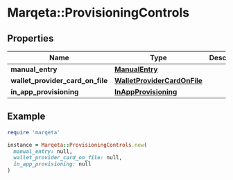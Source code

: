 # Marqeta::ProvisioningControls

## Properties

| Name | Type | Description | Notes |
| ---- | ---- | ----------- | ----- |
| **manual_entry** | [**ManualEntry**](ManualEntry.md) |  | [optional] |
| **wallet_provider_card_on_file** | [**WalletProviderCardOnFile**](WalletProviderCardOnFile.md) |  | [optional] |
| **in_app_provisioning** | [**InAppProvisioning**](InAppProvisioning.md) |  | [optional] |

## Example

```ruby
require 'marqeta'

instance = Marqeta::ProvisioningControls.new(
  manual_entry: null,
  wallet_provider_card_on_file: null,
  in_app_provisioning: null
)
```

